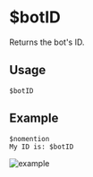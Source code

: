 # $botID
Returns the bot's ID.

## Usage
```
$botID
```

## Example
```
$nomention
My ID is: $botID
```

![example](https://user-images.githubusercontent.com/69215413/122831592-13076800-d2b8-11eb-819e-bc101e6b4bdd.png)